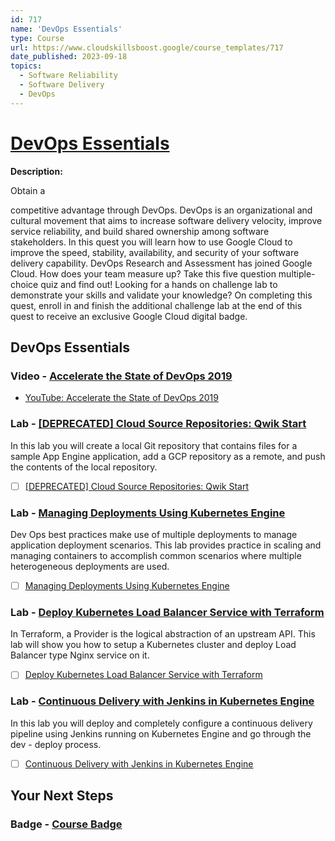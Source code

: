 ```yaml
---
id: 717
name: 'DevOps Essentials'
type: Course
url: https://www.cloudskillsboost.google/course_templates/717
date_published: 2023-09-18
topics:
  - Software Reliability
  - Software Delivery
  - DevOps
---
```


# [DevOps Essentials](https://www.cloudskillsboost.google/course_templates/717)

**Description:**

Obtain a

competitive advantage through DevOps. DevOps is an organizational and cultural movement that aims to increase software delivery velocity, improve service reliability, and build shared ownership among software stakeholders. In this quest you will learn how to use Google Cloud to improve the speed, stability, availability, and security of your software delivery capability. DevOps Research and Assessment has joined Google Cloud. How does your team measure up? Take this five question multiple-choice quiz and find out! Looking for a hands on challenge lab to demonstrate your skills and validate your knowledge? On completing this quest, enroll in and finish the additional challenge lab at the end of this quest to receive an exclusive Google Cloud digital badge.

## DevOps Essentials

### Video - [Accelerate the State of DevOps 2019](https://www.cloudskillsboost.google/course_templates/717/video/408159)

* [YouTube: Accelerate the State of DevOps 2019](https://www.youtube.com/watch?v=8M3WibXvC84)



### Lab - [[DEPRECATED] Cloud Source Repositories: Qwik Start](https://www.cloudskillsboost.google/course_templates/717/labs/408160)

In this lab you will create a local Git repository that contains files for a sample App Engine application, add a GCP repository as a remote, and push the contents of the local repository.

* [ ] [[DEPRECATED] Cloud Source Repositories: Qwik Start](../labs/[DEPRECATED]-Cloud-Source-Repositories-Qwik-Start.md)

### Lab - [Managing Deployments Using Kubernetes Engine](https://www.cloudskillsboost.google/course_templates/717/labs/408161)

Dev Ops best practices make use of multiple deployments to manage application deployment scenarios. This lab provides practice in scaling and managing containers to accomplish common scenarios where multiple heterogeneous deployments are used.

* [ ] [Managing Deployments Using Kubernetes Engine](../labs/Managing-Deployments-Using-Kubernetes-Engine.md)

### Lab - [Deploy Kubernetes Load Balancer Service with Terraform](https://www.cloudskillsboost.google/course_templates/717/labs/408162)

In Terraform, a Provider is the logical abstraction of an upstream API. This lab will show you how to setup a Kubernetes cluster and deploy Load Balancer type Nginx service on it.

* [ ] [Deploy Kubernetes Load Balancer Service with Terraform](../labs/Deploy-Kubernetes-Load-Balancer-Service-with-Terraform.md)

### Lab - [Continuous Delivery with Jenkins in Kubernetes Engine](https://www.cloudskillsboost.google/course_templates/717/labs/408163)

In this lab you will deploy and completely configure a continuous delivery pipeline using Jenkins running on Kubernetes Engine and go through the dev - deploy process.

* [ ] [Continuous Delivery with Jenkins in Kubernetes Engine](../labs/Continuous-Delivery-with-Jenkins-in-Kubernetes-Engine.md)

## Your Next Steps

### Badge - [Course Badge](https://www.cloudskillsboost.google)
